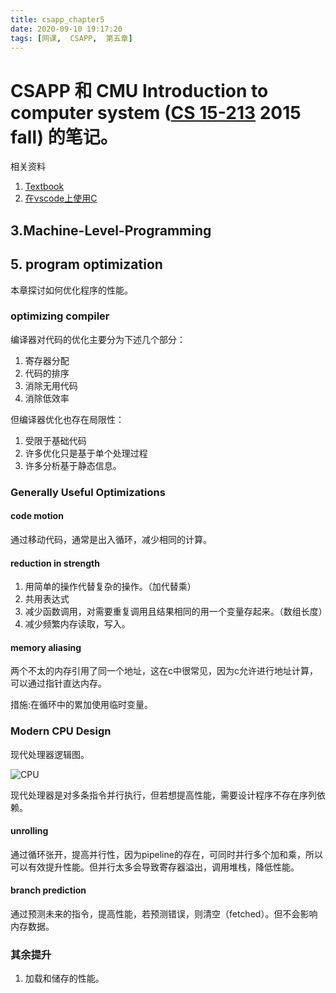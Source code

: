 ```yaml
---
title: csapp_chapter5
date: 2020-09-10 19:17:20
tags: [网课,  CSAPP,  第五章]
---
```

# CSAPP 和 CMU Introduction to computer system ([CS 15-213](http://www.cs.cmu.edu/afs/cs/academic/class/15213-f15/www/index.html) 2015 fall) 的笔记。

相关资料
1. [Textbook](http://csapp.cs.cmu.edu/3e/students.html)
2. [在vscode上使用C](https://www.zhihu.com/question/30315894)
## 3.Machine-­Level-Programming


## 5. program optimization
本章探讨如何优化程序的性能。
<!--more-->


### optimizing compiler

编译器对代码的优化主要分为下述几个部分：
1. 寄存器分配
2. 代码的排序
3. 消除无用代码
4. 消除低效率

但编译器优化也存在局限性：
1. 受限于基础代码
2. 许多优化只是基于单个处理过程
3. 许多分析基于静态信息。

### Generally Useful Optimizations

#### code motion 

通过移动代码，通常是出入循环，减少相同的计算。

#### reduction in strength

1.  用简单的操作代替复杂的操作。（加代替乘）
2.  共用表达式
3.  减少函数调用，对需要重复调用且结果相同的用一个变量存起来。（数组长度）
4.  减少频繁内存读取，写入。
  
#### memory aliasing

两个不太的内存引用了同一个地址，这在c中很常见，因为c允许进行地址计算，可以通过指针直达内存。

措施:在循环中的累加使用临时变量。

### Modern CPU Design

现代处理器逻辑图。

![CPU](https://s1.ax1x.com/2020/09/10/wYZiIP.png)

现代处理器是对多条指令并行执行，但若想提高性能，需要设计程序不存在序列依赖。

#### unrolling

通过循环张开，提高并行性，因为pipeline的存在，可同时并行多个加和乘，所以可以有效提升性能。但并行太多会导致寄存器溢出，调用堆栈，降低性能。

#### branch prediction

通过预测未来的指令，提高性能，若预测错误，则清空（fetched）。但不会影响内存数据。

### 其余提升
1. 加载和储存的性能。